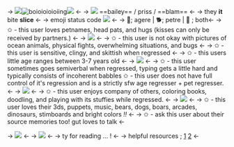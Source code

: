 -> ![](https://static.wikia.nocookie.net/one-night-at-flumptys/images/f/f3/Bg_R6_blamC.png/revision/latest?cb=20211211131228)![boioioioioiing](https://static.wikia.nocookie.net/one-night-at-flumptys/images/7/70/Bg_R6_blamB.png/revision/latest?cb=20211211131151)![](https://static.wikia.nocookie.net/one-night-at-flumptys/images/f/f3/Bg_R7_blamA.png/revision/latest?cb=20211211131252) <-
-> ![](https://mikejima.crd.co/assets/images/shadow/642833d7.png?v=0ef41667) ==bailey== / priss / ==blam== <-
-> they **it** bite **slice** <-
-> emoji status code ![](https://mikejima.crd.co/assets/images/shadow/42334a20.gif?v=0ef41667) <-
-> 🧸; agere | 🐕; petre | 💫 ; both<-
-> ✩ - this user loves petnames, head pats, and hugs 
(kisses can only be received by partners.) <-
-> ![](https://pixelbank.neocities.org/dividers/image147.png) <-
-> ✩ - this user is not okay with pictures of ocean animals, 
physical fights, overwhelming situations, and bugs <-
-> ✩ - this user is sensitive, clingy, and skittish when regressed <-
-> ✩ - this users little age ranges between 3-7 years old <-
-> ![](https://pixelbank.neocities.org/dividers/image147.png) <-
-> ✩ - this user sometimes goes semiverbal when regressed, typing gets
a little hard and typically consists of incoherent babbles
✩ - this user does not have full control of it's regression and is
a strictly sfw age regresser + pet regresser. <-
-> ![](https://pixelbank.neocities.org/dividers/image147.png) <-
-> ✩ - this user enjoys company of others, coloring books, 
doodling, and playing with its stuffies while regressed. <-
-> ![](https://pixelbank.neocities.org/dividers/image147.png) <-
-> ✩ - this user loves their 3ds, puppets, music, bears, dogs, boars, 
arcades, dinosaurs, stimboards and bright colors *!!* <-
-> ✩ - ask this user about their source memories too! gut loves to talk <-

-> ![](https://pixelbank.neocities.org/dividers/bf6cd82a.gif) <-
-> ![](https://static.wikia.nocookie.net/one-night-at-flumptys/images/2/27/BBB_Waddle.png/revision/latest/scale-to-width-down/250?cb=20211215133946) <-
-> ty for reading ... ! <-
-> helpful resources ; [1](https://agereg.carrd.co/) [2](https://prinxiskaminari.tumblr.com/post/635528945697193984) <-